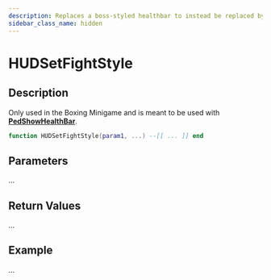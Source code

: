 ```yaml
---
description: Replaces a boss-styled healthbar to instead be replaced by two healthbars. One of them is the player's.
sidebar_class_name: hidden
---
```


# HUDSetFightStyle

## Description

Only used in the Boxing Minigame and is meant to be used with [**PedShowHealthBar**](https://bully-scripting.vercel.app/docs/game-reference/global-functions/PedShowHealthBar).

```lua
function HUDSetFightStyle(param1, ...) --[[ ... ]] end
```

## Parameters

...

## Return Values

...

## Example

...

